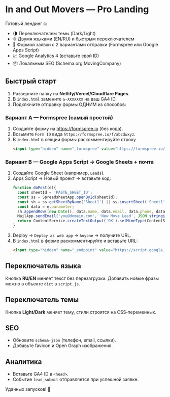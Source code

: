 # In and Out Movers — Pro Landing

Готовый лендинг с:
- 🌗 Переключателем темы (Dark/Light)
- 🌐 Двумя языками (EN/RU) и быстрым переключателем
- 🧾 Формой заявки с 2 вариантами отправки (Formspree или Google Apps Script)
- 📈 Google Analytics 4 (вставьте свой ID)
- 📦 Локальным SEO (Schema.org MovingCompany)

## Быстрый старт
1. Разверните папку на **Netlify/Vercel/Cloudflare Pages**.
2. В `index.html` замените `G-XXXXXXX` на ваш GA4 ID.
3. Подключите отправку формы ОДНИМ из способов:

### Вариант A — Formspree (самый простой)
1. Создайте форму на https://formspree.io (без кода).
2. Возьмите `Form ID` вида `https://formspree.io/f/abcdwxyz`.
3. В `index.html` в секции формы раскомментируйте строку
   ```html
   <input type="hidden" name="_formspree" value="https://formspree.io/f/YOUR_FORM_ID">
   ```

### Вариант B — Google Apps Script → Google Sheets + почта
1. Создайте Google Sheet (например, `Leads`).
2. Apps Script → Новый проект → вставьте код:
   ```javascript
   function doPost(e){
     const sheetId = 'PASTE_SHEET_ID';
     const ss = SpreadsheetApp.openById(sheetId);
     const sh = ss.getSheetByName('Sheet1') || ss.insertSheet('Sheet1');
     const data = e.parameter;
     sh.appendRow([new Date(), data.name, data.email, data.phone, data.date, data.from, data.to, data.details]);
     MailApp.sendEmail('you@domain.com', 'New Move Lead', JSON.stringify(data,null,2));
     return ContentService.createTextOutput('OK').setMimeType(ContentService.MimeType.TEXT);
   }
   ```
3. Deploy → `Deploy as web app` → `Anyone` → получите URL.
4. В `index.html` в форме раскомментируйте и вставьте URL:
   ```html
   <input type="hidden" name="_endpoint" value="https://script.google.com/macros/s/DEPLOYMENT_ID/exec">
   ```

## Переключатель языка
Кнопка **RU/EN** меняет текст без перезагрузки. Добавить новые фразы можно в объекте `dict` в `script.js`.

## Переключатель темы
Кнопка **Light/Dark** меняет тему, стили строятся на CSS‑переменных.

## SEO
- Обновите `schema-json` (телефон, email, ссылки).
- Добавьте favicon и Open Graph изображения.

## Аналитика
- Вставьте GA4 ID в `<head>`.
- Событие `lead_submit` отправляется при успешной заявке.

Удачных запусков! 🚚
